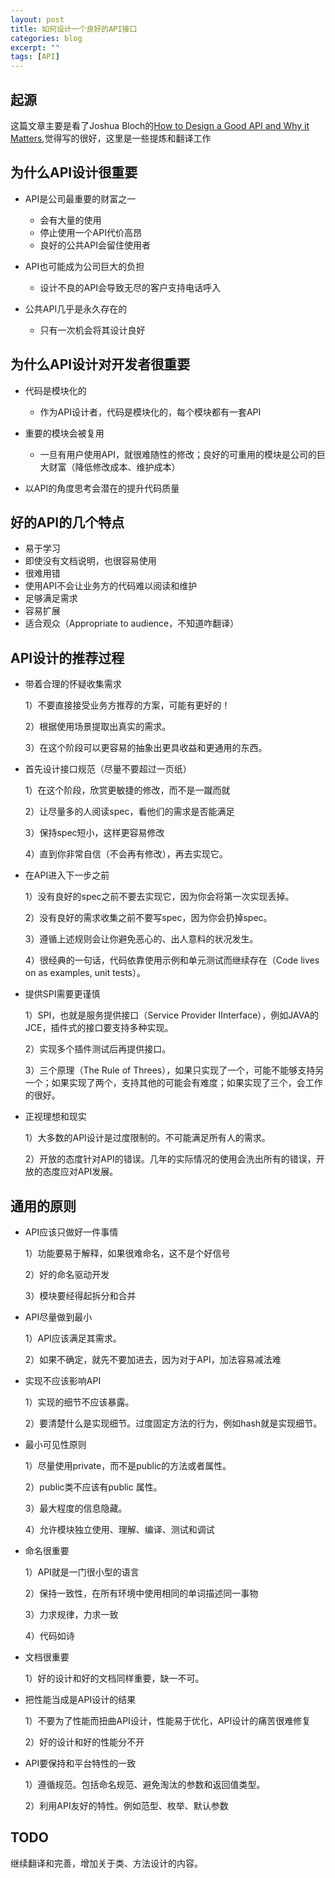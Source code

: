 ```yaml
---
layout: post
title: 如何设计一个良好的API接口
categories: blog
excerpt: ""
tags: [API]
---
```


## 起源

这篇文章主要是看了Joshua Bloch的[How to Design a Good API and Why it Matters](https://www.google.com.hk/url?sa=t&rct=j&q=&esrc=s&source=web&cd=1&cad=rja&uact=8&ved=0CBwQFjAAahUKEwjw8Ya0-IXJAhUEz2MKHQtaAo8&url=http%3A%2F%2Flcsd05.cs.tamu.edu%2Fslides%2Fkeynote.pdf&usg=AFQjCNET7Ts9LbBMJhYbw5U5bNxW3sT4Sg&sig2=AU-Z4utWMe5TtdUTFTm-sw),觉得写的很好，这里是一些提炼和翻译工作

## 为什么API设计很重要

* API是公司最重要的财富之一

     * 会有大量的使用
     * 停止使用一个API代价高昂
     * 良好的公共API会留住使用者
* API也可能成为公司巨大的负担

     * 设计不良的API会导致无尽的客户支持电话呼入
* 公共API几乎是永久存在的

     * 只有一次机会将其设计良好

## 为什么API设计对开发者很重要

* 代码是模块化的

  * 作为API设计者，代码是模块化的，每个模块都有一套API

* 重要的模块会被复用

  * 一旦有用户使用API，就很难随性的修改；良好的可重用的模块是公司的巨大财富（降低修改成本、维护成本）

* 以API的角度思考会潜在的提升代码质量

## 好的API的几个特点
* 易于学习
* 即使没有文档说明，也很容易使用
* 很难用错
* 使用API不会让业务方的代码难以阅读和维护
* 足够满足需求
* 容易扩展
* 适合观众（Appropriate to audience，不知道咋翻译）

## API设计的推荐过程

* 带着合理的怀疑收集需求

     1）不要直接接受业务方推荐的方案，可能有更好的！

     2）根据使用场景提取出真实的需求。

     3）在这个阶段可以更容易的抽象出更具收益和更通用的东西。

* 首先设计接口规范（尽量不要超过一页纸）

     1）在这个阶段，欣赏更敏捷的修改，而不是一蹴而就

     2）让尽量多的人阅读spec，看他们的需求是否能满足

     3）保持spec短小，这样更容易修改

     4）直到你非常自信（不会再有修改），再去实现它。

* 在API进入下一步之前

     1）没有良好的spec之前不要去实现它，因为你会将第一次实现丢掉。

     2）没有良好的需求收集之前不要写spec，因为你会扔掉spec。

     3）遵循上述规则会让你避免恶心的、出人意料的状况发生。

     4）很经典的一句话，代码依靠使用示例和单元测试而继续存在（Code lives on as examples, unit tests）。

* 提供SPI需要更谨慎

     1）SPI，也就是服务提供接口（Service Provider IInterface），例如JAVA的JCE，插件式的接口要支持多种实现。

     2）实现多个插件测试后再提供接口。

     3）三个原理（The Rule of Threes），如果只实现了一个，可能不能够支持另一个；如果实现了两个，支持其他的可能会有难度；如果实现了三个，会工作的很好。

* 正视理想和现实

     1）大多数的API设计是过度限制的。不可能满足所有人的需求。

     2）开放的态度针对API的错误。几年的实际情况的使用会洗出所有的错误，开放的态度应对API发展。

## 通用的原则
* API应该只做好一件事情

     1）功能要易于解释，如果很难命名，这不是个好信号

     2）好的命名驱动开发

     3）模块要经得起拆分和合并

* API尽量做到最小

     1）API应该满足其需求。

     2）如果不确定，就先不要加进去，因为对于API，加法容易减法难

* 实现不应该影响API

     1）实现的细节不应该暴露。

     2）要清楚什么是实现细节。过度固定方法的行为，例如hash就是实现细节。

* 最小可见性原则

     1）尽量使用private，而不是public的方法或者属性。

     2）public类不应该有public 属性。

     3）最大程度的信息隐藏。

     4）允许模块独立使用、理解、编译、测试和调试

* 命名很重要

     1）API就是一门很小型的语言

     2）保持一致性，在所有环境中使用相同的单词描述同一事物

     3）力求规律，力求一致

     4）代码如诗

* 文档很重要

     1）好的设计和好的文档同样重要，缺一不可。

* 把性能当成是API设计的结果

     1）不要为了性能而扭曲API设计，性能易于优化，API设计的痛苦很难修复

     2）好的设计和好的性能分不开

* API要保持和平台特性的一致

     1）遵循规范。包括命名规范、避免淘汰的参数和返回值类型。

     2）利用API友好的特性。例如范型、枚举、默认参数

## TODO
继续翻译和完善，增加关于类、方法设计的内容。

